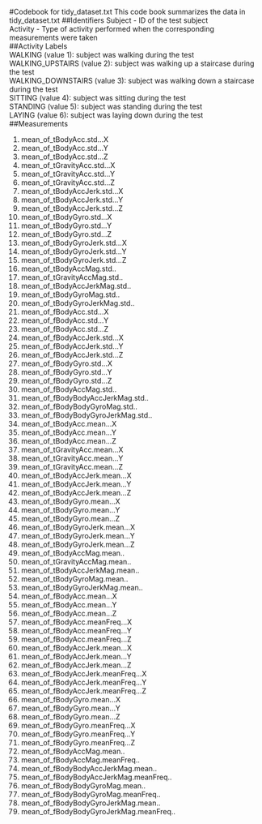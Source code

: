 #Codebook for tidy_dataset.txt
This code book summarizes the data in tidy_dataset.txt
##Identifiers
Subject - ID of the test subject<br />
Activity - Type of activity performed when the corresponding measurements were taken<br />
##Activity Labels<br />
WALKING (value 1): subject was walking during the test<br />
WALKING_UPSTAIRS (value 2): subject was walking up a staircase during the test<br />
WALKING_DOWNSTAIRS (value 3): subject was walking down a staircase during the test<br />
SITTING (value 4): subject was sitting during the test<br />
STANDING (value 5): subject was standing during the test<br />
LAYING (value 6): subject was laying down during the test<br />
##Measurements
1. mean_of_tBodyAcc.std...X<br />
2. mean_of_tBodyAcc.std...Y<br />
3. mean_of_tBodyAcc.std...Z<br />
4. mean_of_tGravityAcc.std...X<br />
5. mean_of_tGravityAcc.std...Y<br />
6. mean_of_tGravityAcc.std...Z<br />
7. mean_of_tBodyAccJerk.std...X<br />
8. mean_of_tBodyAccJerk.std...Y<br />
9. mean_of_tBodyAccJerk.std...Z<br />
10. mean_of_tBodyGyro.std...X<br />
11. mean_of_tBodyGyro.std...Y<br />
12. mean_of_tBodyGyro.std...Z<br />
13. mean_of_tBodyGyroJerk.std...X<br />
14. mean_of_tBodyGyroJerk.std...Y<br />
15. mean_of_tBodyGyroJerk.std...Z<br />
16. mean_of_tBodyAccMag.std..<br />
17. mean_of_tGravityAccMag.std..<br />
18. mean_of_tBodyAccJerkMag.std..<br />
19. mean_of_tBodyGyroMag.std..<br />
20. mean_of_tBodyGyroJerkMag.std..<br />
21. mean_of_fBodyAcc.std...X<br />
22. mean_of_fBodyAcc.std...Y<br />
23. mean_of_fBodyAcc.std...Z<br />
24. mean_of_fBodyAccJerk.std...X<br />
25. mean_of_fBodyAccJerk.std...Y<br />
26. mean_of_fBodyAccJerk.std...Z<br />
27. mean_of_fBodyGyro.std...X<br />
28. mean_of_fBodyGyro.std...Y<br />
29. mean_of_fBodyGyro.std...Z<br />
30. mean_of_fBodyAccMag.std..<br />
31. mean_of_fBodyBodyAccJerkMag.std..<br />
32. mean_of_fBodyBodyGyroMag.std..<br />
33. mean_of_fBodyBodyGyroJerkMag.std..<br />
34. mean_of_tBodyAcc.mean...X<br />
35. mean_of_tBodyAcc.mean...Y<br />
36. mean_of_tBodyAcc.mean...Z<br />
37. mean_of_tGravityAcc.mean...X<br />
38. mean_of_tGravityAcc.mean...Y<br />
39. mean_of_tGravityAcc.mean...Z<br />
40. mean_of_tBodyAccJerk.mean...X<br />
41. mean_of_tBodyAccJerk.mean...Y<br />
42. mean_of_tBodyAccJerk.mean...Z<br />
43. mean_of_tBodyGyro.mean...X<br />
44. mean_of_tBodyGyro.mean...Y<br />
45. mean_of_tBodyGyro.mean...Z<br />
46. mean_of_tBodyGyroJerk.mean...X<br />
47. mean_of_tBodyGyroJerk.mean...Y<br />
48. mean_of_tBodyGyroJerk.mean...Z<br />
49. mean_of_tBodyAccMag.mean..<br />
50. mean_of_tGravityAccMag.mean..<br />
51. mean_of_tBodyAccJerkMag.mean..<br />
52. mean_of_tBodyGyroMag.mean..<br />
53. mean_of_tBodyGyroJerkMag.mean..<br />
54. mean_of_fBodyAcc.mean...X<br />
55. mean_of_fBodyAcc.mean...Y<br />
56. mean_of_fBodyAcc.mean...Z<br />
57. mean_of_fBodyAcc.meanFreq...X<br />
58. mean_of_fBodyAcc.meanFreq...Y<br />
59. mean_of_fBodyAcc.meanFreq...Z<br />
60. mean_of_fBodyAccJerk.mean...X<br />
61. mean_of_fBodyAccJerk.mean...Y<br />
62. mean_of_fBodyAccJerk.mean...Z<br />
63. mean_of_fBodyAccJerk.meanFreq...X<br />
64. mean_of_fBodyAccJerk.meanFreq...Y<br />
65. mean_of_fBodyAccJerk.meanFreq...Z<br />
66. mean_of_fBodyGyro.mean...X<br />
67. mean_of_fBodyGyro.mean...Y<br />
68. mean_of_fBodyGyro.mean...Z<br />
69. mean_of_fBodyGyro.meanFreq...X<br />
70. mean_of_fBodyGyro.meanFreq...Y<br />
71. mean_of_fBodyGyro.meanFreq...Z<br />
72. mean_of_fBodyAccMag.mean..<br />
73. mean_of_fBodyAccMag.meanFreq..<br />
74. mean_of_fBodyBodyAccJerkMag.mean..<br />
75. mean_of_fBodyBodyAccJerkMag.meanFreq..<br />
76. mean_of_fBodyBodyGyroMag.mean..<br />
77. mean_of_fBodyBodyGyroMag.meanFreq..<br />
78. mean_of_fBodyBodyGyroJerkMag.mean..<br />
79. mean_of_fBodyBodyGyroJerkMag.meanFreq..<br />